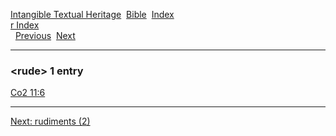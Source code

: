 [Intangible Textual Heritage](../../index)  [Bible](../index) 
[Index](index)   
[r Index](_r_)  
  [Previous](c09645)  [Next](c09647) 

------------------------------------------------------------------------

### &lt;rude&gt; 1 entry

[Co2 11:6](../kjv/co2011.htm#006)  

------------------------------------------------------------------------

[Next: rudiments (2)](c09647)
